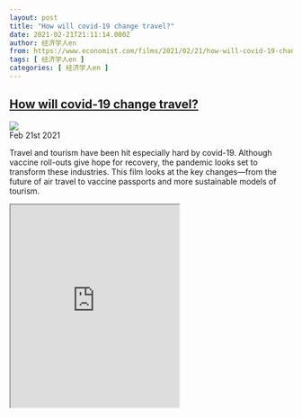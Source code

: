 ```yaml
---
layout: post
title: "How will covid-19 change travel?"
date: 2021-02-21T21:11:14.000Z
author: 经济学人en
from: https://www.economist.com/films/2021/02/21/how-will-covid-19-change-travel
tags: [ 经济学人en ]
categories: [ 经济学人en ]
---
```

<!--1613941874000-->
[How will covid-19 change travel?](https://www.economist.com/films/2021/02/21/how-will-covid-19-change-travel)
------

<div>
<img src="https://images.weserv.nl/?url=www.economist.com/img/b/2120/1414/90/sites/default/files/travel_webpage_thumb_final.jpg"/><div></div><aside ><div ><time itemscope="" itemType="http://schema.org/DateTime" dateTime="2021-02-21T20:16:51Z" >Feb 21st 2021</time><meta itemProp="author" content="The Economist"/></div><div ></div></aside><p ><span><span>Travel and tourism have been hit especially hard by covid-19. Although vaccine roll-outs give hope for recovery, the pandemic looks set to transform these industries. This film looks at the key changes—from the future of air travel to vaccine passports and more sustainable models of tourism.</span></span></p><p ><iframe height="360" src="https://www.youtube.com/embed/4J97hPjls2Y?enablejsapi=1"></iframe></p>
</div>
